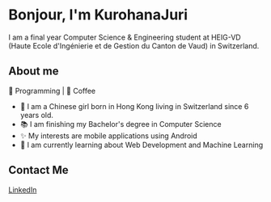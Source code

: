 # Bonjour, I'm KurohanaJuri

I am a final year Computer Science & Engineering student at HEIG-VD (Haute Ecole d'Ingénierie et de Gestion du Canton de Vaud) in Switzerland. 

## About me
:purple_heart: Programming | :blue_heart: Coffee
 - :panda_face: I am a Chinese girl born in Hong Kong living in Switzerland since 6 years old. 
 - :books: I am finishing my Bachelor's degree in Computer Science
 - :sparkles: My interests are mobile applications using Android
 - :seedling: I am currently learning about Web Development and Machine Learning

## Contact Me

[LinkedIn](https://www.linkedin.com/in/chau-ying-kot-6167b2105/)


<!--
**KurohanaJuri/KurohanaJuri** is a ✨ _special_ ✨ repository because its `README.md` (this file) appears on your GitHub profile.

Here are some ideas to get you started:

- 🔭 I’m currently working on ...
- 🌱 I’m currently learning ...
- 👯 I’m looking to collaborate on ...
- 🤔 I’m looking for help with ...
- 💬 Ask me about ...
- 📫 How to reach me: ...
- 😄 Pronouns: ...
- ⚡ Fun fact: ...
-->
